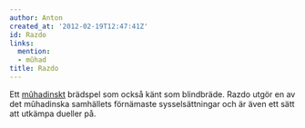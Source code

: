 ```yaml
---
author: Anton
created_at: '2012-02-19T12:47:41Z'
id: Razdo
links:
  mention:
  - mûhad
title: Razdo
---
```


Ett [mûhadinskt] brädspel som också känt som blindbräde. Razdo utgör en av det mûhadinska samhällets
förnämaste sysselsättningar och är även ett sätt att utkämpa dueller på.

  [mûhadinskt]: mûhad
